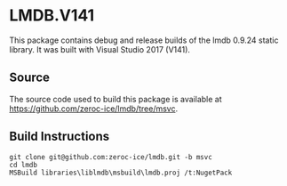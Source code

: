 # LMDB.V141

This package contains debug and release builds of the lmdb 0.9.24 static library. It was built with Visual Studio 2017 (V141).

## Source

The source code used to build this package is available at https://github.com/zeroc-ice/lmdb/tree/msvc.

## Build Instructions
```
git clone git@github.com:zeroc-ice/lmdb.git -b msvc
cd lmdb
MSBuild libraries\liblmdb\msbuild\lmdb.proj /t:NugetPack
```
